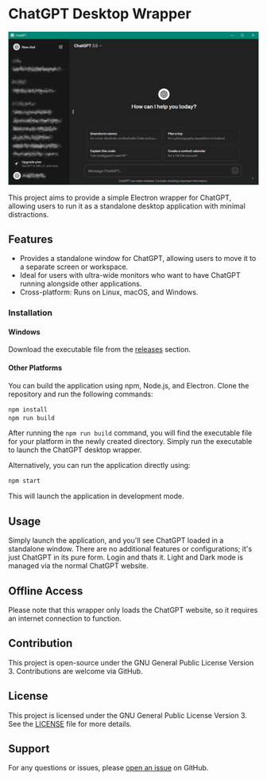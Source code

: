 # ChatGPT Desktop Wrapper

![ChatGPT Desktop Wrapper](screenshot.png)

This project aims to provide a simple Electron wrapper for ChatGPT, allowing users to run it as a standalone desktop application with minimal distractions.

## Features

- Provides a standalone window for ChatGPT, allowing users to move it to a separate screen or workspace.
- Ideal for users with ultra-wide monitors who want to have ChatGPT running alongside other applications.
- Cross-platform: Runs on Linux, macOS, and Windows.

### Installation

#### Windows

Download the executable file from the [releases](link-to-releases) section.

#### Other Platforms

You can build the application using npm, Node.js, and Electron. Clone the repository and run the following commands:

```bash
npm install
npm run build
```

After running the `npm run build` command, you will find the executable file for your platform in the newly created directory. Simply run the executable to launch the ChatGPT desktop wrapper.

Alternatively, you can run the application directly using:

```bash
npm start
```

This will launch the application in development mode.

## Usage

Simply launch the application, and you'll see ChatGPT loaded in a standalone window. There are no additional features or configurations; it's just ChatGPT in its pure form. Login and thats it. Light and Dark mode is managed via the normal ChatGPT website.

## Offline Access

Please note that this wrapper only loads the ChatGPT website, so it requires an internet connection to function.

## Contribution

This project is open-source under the GNU General Public License Version 3. Contributions are welcome via GitHub.

## License

This project is licensed under the GNU General Public License Version 3. See the [LICENSE](https://github.com/derDere/openAiWrapper/blob/main/LICENSE) file for more details.

## Support

For any questions or issues, please [open an issue](https://github.com/derDere/openAiWrapper/issues) on GitHub.
